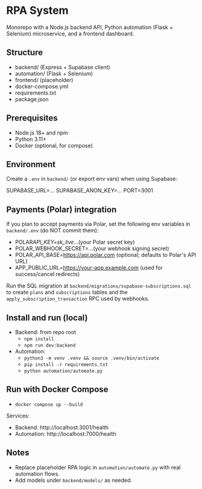 # RPA System

Monorepo with a Node.js backend API, Python automation (Flask + Selenium) microservice, and a frontend dashboard.

## Structure

- backend/ (Express + Supabase client)
- automation/ (Flask + Selenium)
- frontend/ (placeholder)
- docker-compose.yml
- requirements.txt
- package.json

## Prerequisites

- Node.js 18+ and npm
- Python 3.11+
- Docker (optional, for compose)

## Environment

Create a `.env` in `backend/` (or export env vars) when using Supabase:

SUPABASE_URL=...
SUPABASE_ANON_KEY=...
PORT=3001

## Payments (Polar) integration

If you plan to accept payments via Polar, set the following env variables in `backend/.env` (do NOT commit them):

- POLAR*API_KEY=sk_live*...(your Polar secret key)
- POLAR_WEBHOOK_SECRET=...(your webhook signing secret)
- POLAR_API_BASE=https://api.polar.com (optional; defaults to Polar's API URL)
- APP_PUBLIC_URL=https://your-app.example.com (used for success/cancel redirects)

Run the SQL migration at `backend/migrations/supabase-subscriptions.sql` to create `plans` and `subscriptions` tables and the `apply_subscription_transaction` RPC used by webhooks.

## Install and run (local)

- Backend: from repo root
  - `npm install`
  - `npm run dev:backend`
- Automation:
  - `python3 -m venv .venv && source .venv/bin/activate`
  - `pip install -r requirements.txt`
  - `python automation/automate.py`

## Run with Docker Compose

- `docker compose up --build`

Services:

- Backend: http://localhost:3001/health
- Automation: http://localhost:7000/health

## Notes

- Replace placeholder RPA logic in `automation/automate.py` with real automation flows.
- Add models under `backend/models/` as needed.
